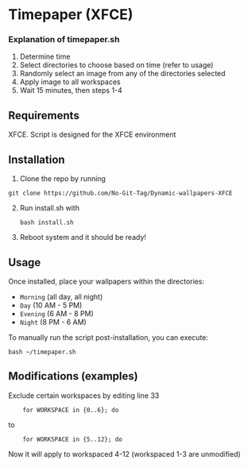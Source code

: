 # Timepaper (XFCE)

### Explanation of timepaper.sh
1. Determine time
2. Select directories to choose based on time (refer to usage)
3. Randomly select an image from any of the directories selected
4. Apply image to all workspaces
5. Wait 15 minutes, then steps 1-4

## Requirements
XFCE. Script is designed for the XFCE environment

## Installation

1. Clone the repo by running
```
git clone https://github.com/No-Git-Tag/Dynamic-wallpapers-XFCE
```
2. Run install.sh with
    ```
    bash install.sh
    ```
3. Reboot system and it should be ready!

## Usage

 Once installed, place your wallpapers within the directories:
   - `Morning` (all day, all night)
   - `Day` (10 AM - 5 PM)
   - `Evening` (6 AM - 8 PM)
   - `Night` (8 PM - 6 AM)

To manually run the script post-installation, you can execute:

```
bash ~/timepaper.sh
```

## Modifications (examples)

Exclude certain workspaces by editing line 33
```
    for WORKSPACE in {0..6}; do
```
to
```
    for WORKSPACE in {5..12}; do
```
Now it will apply to workspaced 4-12 (workspaced 1-3 are unmodified)


